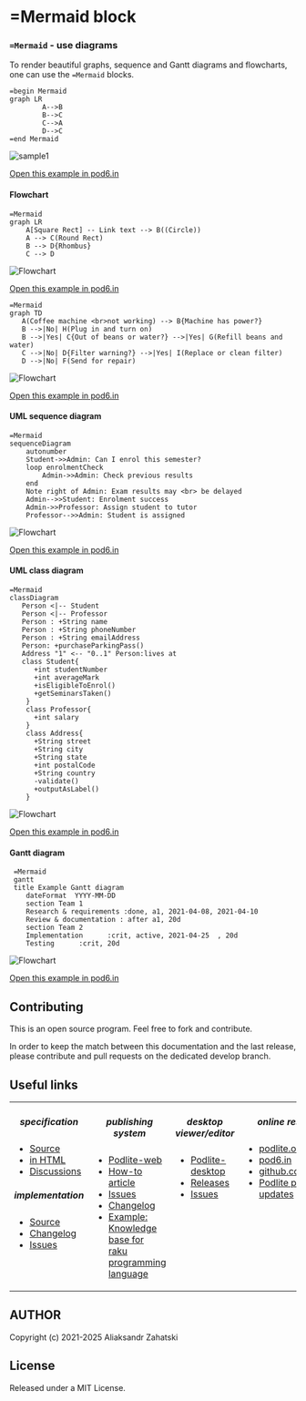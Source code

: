 # =Mermaid block

### `=Mermaid` - use diagrams

To render beautiful graphs, sequence and Gantt diagrams and flowcharts, one can use the `=Mermaid` blocks.

```
=begin Mermaid
graph LR
        A-->B
        B-->C
        C-->A
        D-->C
=end Mermaid
```

![sample1](./doc/diagram-sample1.png)

[Open this example in pod6.in](https://pod6.in/#p=%3Dbegin+Mermaid%0Agraph+LR%0A++++++++A-->B%0A++++++++B-->C%0A++++++++C-->A%0A++++++++D-->C%0A%3Dend+Mermaid)

#### Flowchart

```
=Mermaid
graph LR
    A[Square Rect] -- Link text --> B((Circle))
    A --> C(Round Rect)
    B --> D{Rhombus}
    C --> D
```

![Flowchart](./doc/diagram-sample2.png)

[Open this example in pod6.in](https://pod6.in/#p=%3DMermaid%0Agraph+LR%0A++++A%5BSquare+Rect%5D+--+Link+text+-->+B%28%28Circle%29%29%0A++++A+-->+C%28Round+Rect%29%0A++++B+-->+D%7BRhombus%7D%0A++++C+-->+D)

```
=Mermaid
graph TD
   A(Coffee machine <br>not working) --> B{Machine has power?}
   B -->|No| H(Plug in and turn on)
   B -->|Yes| C{Out of beans or water?} -->|Yes| G(Refill beans and water)
   C -->|No| D{Filter warning?} -->|Yes| I(Replace or clean filter)
   D -->|No| F(Send for repair)
```

![Flowchart](./doc/diagram-sample6.png)

[Open this example in pod6.in](https://pod6.in/#p=%3DMermaid%0Agraph+TD%0A+++A%28Coffee+machine+<br>not+working%29+-->+B%7BMachine+has+power%3F%7D%0A+++B+-->%7CNo%7C+H%28Plug+in+and+turn+on%29%0A+++B+-->%7CYes%7C+C%7BOut+of+beans+or+water%3F%7D+-->%7CYes%7C+G%28Refill+beans+and+water%29%0A+++C+-->%7CNo%7C+D%7BFilter+warning%3F%7D+-->%7CYes%7C+I%28Replace+or+clean+filter%29%0A+++D+-->%7CNo%7C+F%28Send+for+repair%29)

#### UML sequence diagram

```
=Mermaid
sequenceDiagram
    autonumber
    Student->>Admin: Can I enrol this semester?
    loop enrolmentCheck
        Admin->>Admin: Check previous results
    end
    Note right of Admin: Exam results may <br> be delayed
    Admin-->>Student: Enrolment success
    Admin->>Professor: Assign student to tutor
    Professor-->>Admin: Student is assigned
```

![Flowchart](./doc/diagram-sample3.png)

[Open this example in pod6.in](https://pod6.in/#p=%3DMermaid%0AsequenceDiagram%0A++++autonumber%0A++++Student->>Admin%3A+Can+I+enrol+this+semester%3F%0A++++loop+enrolmentCheck%0A++++++++Admin->>Admin%3A+Check+previous+results%0A++++end%0A++++Note+right+of+Admin%3A+Exam+results+may+<br>+be+delayed%0A++++Admin-->>Student%3A+Enrolment+success%0A++++Admin->>Professor%3A+Assign+student+to+tutor%0A++++Professor-->>Admin%3A+Student+is+assigned)

#### UML class diagram

```
=Mermaid
classDiagram
   Person <|-- Student
   Person <|-- Professor
   Person : +String name
   Person : +String phoneNumber
   Person : +String emailAddress
   Person: +purchaseParkingPass()
   Address "1" <-- "0..1" Person:lives at
   class Student{
      +int studentNumber
      +int averageMark
      +isEligibleToEnrol()
      +getSeminarsTaken()
    }
    class Professor{
      +int salary
    }
    class Address{
      +String street
      +String city
      +String state
      +int postalCode
      +String country
      -validate()
      +outputAsLabel()
    }
```

![Flowchart](./doc/diagram-sample4.png)

[Open this example in pod6.in](https://pod6.in/#p=%3DMermaid%0AclassDiagram%0A+++Person+<%7C--+Student%0A+++Person+<%7C--+Professor%0A+++Person+%3A+%2BString+name%0A+++Person+%3A+%2BString+phoneNumber%0A+++Person+%3A+%2BString+emailAddress%0A+++Person%3A+%2BpurchaseParkingPass%28%29%0A+++Address+"1"+<--+"0..1"+Person%3Alives+at%0A+++class+Student%7B%0A++++++%2Bint+studentNumber%0A++++++%2Bint+averageMark%0A++++++%2BisEligibleToEnrol%28%29%0A++++++%2BgetSeminarsTaken%28%29%0A++++%7D%0A++++class+Professor%7B%0A++++++%2Bint+salary%0A++++%7D%0A++++class+Address%7B%0A++++++%2BString+street%0A++++++%2BString+city%0A++++++%2BString+state%0A++++++%2Bint+postalCode%0A++++++%2BString+country%0A++++++-validate%28%29%0A++++++%2BoutputAsLabel%28%29%0A++++%7D)

#### Gantt diagram

```
 =Mermaid
 gantt
 title Example Gantt diagram
    dateFormat  YYYY-MM-DD
    section Team 1
    Research & requirements :done, a1, 2021-04-08, 2021-04-10
    Review & documentation : after a1, 20d
    section Team 2
    Implementation      :crit, active, 2021-04-25  , 20d
    Testing      :crit, 20d
```

![Flowchart](./doc/diagram-sample5.png)

[Open this example in pod6.in](https://pod6.in/#p=+%3DMermaid%0A+gantt%0A+title+Example+Gantt+diagram%0A++++dateFormat++YYYY-MM-DD%0A++++section+Team+1%0A++++Research+%26+requirements+%3Adone%2C+a1%2C+2021-04-08%2C+2021-04-10%0A++++Review+%26+documentation+%3A+after+a1%2C+20d%0A++++section+Team+2%0A++++Implementation++++++%3Acrit%2C+active%2C+2021-04-25++%2C+20d%0A++++Testing++++++%3Acrit%2C+20d)

## Contributing

This is an open source program. Feel free to fork and contribute.

In order to keep the match between this documentation and the last release, please contribute and pull requests on the dedicated develop branch.

## Useful links

<div align="center">
<table border=0><tr><td valign=top><div align="center">

##### specification

</div>

- [Source](https://github.com/podlite/podlite-specs)
- [in HTML](https://podlite.org/specification)
- [Discussions](https://github.com/podlite/podlite-specs/discussions)

<div align="center">

##### implementation
</div>

- [Source](https://github.com/podlite/podlite)
- [Changelog](https://github.com/podlite/podlite/releases)
- [Issues](https://github.com/podlite/podlite/issues)


</td><td valign=top><div align="center">

##### publishing system

</div>

- [Podlite-web](https://github.com/podlite/podlite-web)
- [How-to article](https://zahatski.com/2022/8/23/1/start-you-own-blog-site-with-podlite-for-web)
- [Issues](https://github.com/podlite/podlite-specs/issues)
- [Changelog](https://github.com/podlite/podlite-web/releases)
- [Example: Knowledge base for <br/> raku programming language](https://raku-knowledge-base.podlite.org/)

</td><td valign=top><div align="center">
  
##### desktop viewer/editor

</div>

- [Podlite-desktop](https://github.com/podlite/podlite-desktop)
- [Releases](https://github.com/podlite/podlite-desktop/releases)
- [Issues](https://github.com/podlite/podlite-desktop/issues)

</td><td valign=top><div align="center">

##### online resurces

 </div>

- [podlite.org](https://podlite.org)
- [pod6.in](https://pod6.in/)
- [github.com/podlite](https://github.com/podlite/)
- [Podlite project updates](https://podlite.org/contents)

</td></tr></table>
</div>

## AUTHOR

Copyright (c) 2021-2025 Aliaksandr Zahatski

## License

Released under a MIT License.
